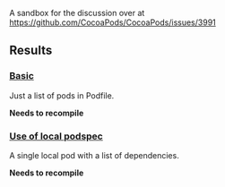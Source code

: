 A sandbox for the discussion over at https://github.com/CocoaPods/CocoaPods/issues/3991

## Results

### [Basic](basic/)

Just a list of pods in Podfile.

**Needs to recompile**

### [Use of local podspec](use-of-local-podspec/)

A single local pod with a list of dependencies.

**Needs to recompile**
